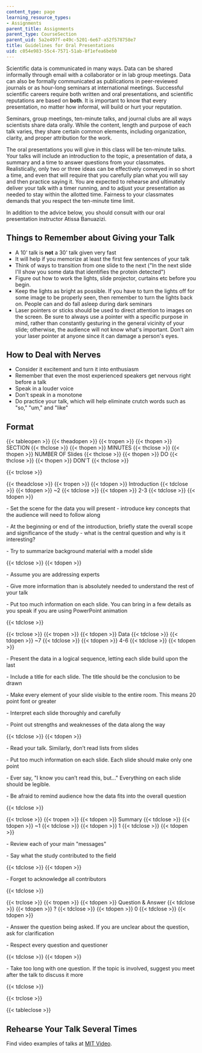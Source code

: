 ```yaml
---
content_type: page
learning_resource_types:
- Assignments
parent_title: Assignments
parent_type: CourseSection
parent_uid: 5a2e497f-e49c-5201-6e67-a52f578758e7
title: Guidelines for Oral Presentations
uid: c054e983-55c4-7571-51ab-8f1efea6beb0
---
```


Scientific data is communicated in many ways. Data can be shared informally through email with a collaborator or in lab group meetings. Data can also be formally communicated as publications in peer-reviewed journals or as hour-long seminars at international meetings. Successful scientific careers require both written and oral presentations, and scientific reputations are based on **both**. It is important to know that every presentation, no matter how informal, will build or hurt your reputation.

Seminars, group meetings, ten-minute talks, and journal clubs are all ways scientists share data orally. While the content, length and purpose of each talk varies, they share certain common elements, including organization, clarity, and proper attribution for the work.

The oral presentations you will give in this class will be ten-minute talks. Your talks will include an introduction to the topic, a presentation of data, a summary and a time to answer questions from your classmates. Realistically, only two or three ideas can be effectively conveyed in so short a time, and even that will require that you carefully plan what you will say and then practice saying it. You are expected to rehearse and ultimately deliver your talk with a timer running, and to adjust your presentation as needed to stay within the allotted time. Fairness to your classmates demands that you respect the ten-minute time limit.

In addition to the advice below, you should consult with our oral presentation instructor Atissa Banuazizi.

Things to Remember about Giving your Talk
-----------------------------------------

*   A 10' talk is **not** a 30' talk given very fast
*   It will help if you memorize at least the first few sentences of your talk
*   Think of ways to transition from one slide to the next ("In the next slide I'll show you some data that identifies the protein detected")
*   Figure out how to work the lights, slide projector, curtains etc before you begin.
*   Keep the lights as bright as possible. If you have to turn the lights off for some image to be properly seen, then remember to turn the lights back on. People can and do fall asleep during dark seminars
*   Laser pointers or sticks should be used to direct attention to images on the screen. Be sure to always use a pointer with a specific purpose in mind, rather than constantly gesturing in the general vicinity of your slide; otherwise, the audience will not know what's important. Don’t aim your laser pointer at anyone since it can damage a person's eyes.

How to Deal with Nerves
-----------------------

*   Consider it excitement and turn it into enthusiasm
*   Remember that even the most experienced speakers get nervous right before a talk
*   Speak in a louder voice
*   Don't speak in a monotone
*   Do practice your talk, which will help eliminate crutch words such as "so," "um," and "like"

Format
------

{{< tableopen >}}
{{< theadopen >}}
{{< tropen >}}
{{< thopen >}}
SECTION
{{< thclose >}}
{{< thopen >}}
MINUTES
{{< thclose >}}
{{< thopen >}}
NUMBER OF Slides
{{< thclose >}}
{{< thopen >}}
DO
{{< thclose >}}
{{< thopen >}}
DON'T
{{< thclose >}}

{{< trclose >}}

{{< theadclose >}}
{{< tropen >}}
{{< tdopen >}}
Introduction
{{< tdclose >}}
{{< tdopen >}}
~2
{{< tdclose >}}
{{< tdopen >}}
2-3
{{< tdclose >}}
{{< tdopen >}}


\- Set the scene for the data you will present - introduce key concepts that the audience will need to follow along

\- At the beginning or end of the introduction, briefly state the overall scope and significance of the study - what is the central question and why is it interesting?

\- Try to summarize background material with a model slide


{{< tdclose >}}
{{< tdopen >}}


\- Assume you are addressing experts

\- Give more information than is absolutely needed to understand the rest of your talk

\- Put too much information on each slide. You can bring in a few details as you speak if you are using PowerPoint animation


{{< tdclose >}}

{{< trclose >}}
{{< tropen >}}
{{< tdopen >}}
Data
{{< tdclose >}}
{{< tdopen >}}
~7
{{< tdclose >}}
{{< tdopen >}}
4-6
{{< tdclose >}}
{{< tdopen >}}


\- Present the data in a logical sequence, letting each slide build upon the last

\- Include a title for each slide. The title should be the conclusion to be drawn

\- Make every element of your slide visible to the entire room. This means 20 point font or greater

\- Interpret each slide thoroughly and carefully

\- Point out strengths and weaknesses of the data along the way


{{< tdclose >}}
{{< tdopen >}}


\- Read your talk. Similarly, don’t read lists from slides

\- Put too much information on each slide. Each slide should make only one point

\- Ever say, "I know you can’t read this, but…" Everything on each slide should be legible.

\- Be afraid to remind audience how the data fits into the overall question


{{< tdclose >}}

{{< trclose >}}
{{< tropen >}}
{{< tdopen >}}
Summary
{{< tdclose >}}
{{< tdopen >}}
~1
{{< tdclose >}}
{{< tdopen >}}
1
{{< tdclose >}}
{{< tdopen >}}


\- Review each of your main "messages"

\- Say what the study contributed to the field


{{< tdclose >}}
{{< tdopen >}}


\- Forget to acknowledge all contributors


{{< tdclose >}}

{{< trclose >}}
{{< tropen >}}
{{< tdopen >}}
Question & Answer
{{< tdclose >}}
{{< tdopen >}}
?
{{< tdclose >}}
{{< tdopen >}}
0
{{< tdclose >}}
{{< tdopen >}}


\- Answer the question being asked. If you are unclear about the question, ask for clarification

\- Respect every question and questioner


{{< tdclose >}}
{{< tdopen >}}


\- Take too long with one question. If the topic is involved, suggest you meet after the talk to discuss it more


{{< tdclose >}}

{{< trclose >}}

{{< tableclose >}}

Rehearse Your Talk Several Times
--------------------------------

Find video examples of talks at [MIT Video](http://video.mit.edu).